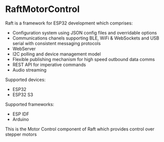 # RaftMotorControl

Raft is a framework for ESP32 development which comprises:
- Configuration system using JSON config files and overridable options
- Communications chanels supporting BLE, WiFi & WebSockets and USB serial with consistent messaging protocols
- WebServer
- I2C polling and device management model
- Flexible publishing mechanism for high speed outbound data comms
- REST API for imperative commands
- Audio streaming

Supported devices:
- ESP32
- ESP32 S3

Supported frameworks:
- ESP IDF
- Arduino

This is the Motor Control component of Raft which provides control over stepper motors
